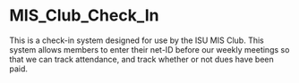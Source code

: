 MIS_Club_Check_In
=================

This is a check-in system designed for use by the ISU MIS Club. This system allows members to enter their net-ID before our weekly meetings so that we can track attendance, and track whether or not dues have been paid. 
